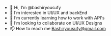 - 👋 Hi, I’m @bashiryousufy
- 👀 I’m interested in UI/UX and backEnd
- 🌱 I’m currently learning how to work with API's
- 💞️ I’m looking to collaborate on UI/UX Designs
- 📫 How to reach me Bashiryousufy@gmail.com

<!---
bashiryousufy/bashiryousufy is a ✨ special ✨ repository because its `README.md` (this file) appears on your GitHub profile.
You can click the Preview link to take a look at your changes.
--->
